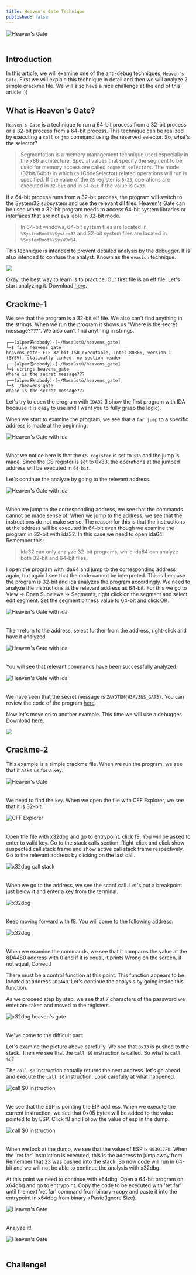 ```yaml
---
title: Heaven's Gate Technique
published: false
---
```


<img src="/assets/heavens_gate_screenshot2.png" alt="Heaven's Gate" style="display:block; margin-right:auto; margin-left:auto; padding-bottom:20px;"  >

## Introduction

In this article, we will examine one of the anti-debug techniques, `Heaven's Gate`. First we will explain this technique in detail and then we will analyze 2 simple crackme file. We will also have a nice challenge at the end of this article :))

## What is Heaven's Gate?

`Heaven's Gate` is a technique to run a 64-bit process from a 32-bit process or a 32-bit process from a 64-bit process. This technique can be realized by executing a `call` or `jmp` command using the reserved selector. So, what's the selector?

> Segmentation is a memory management technique used especially in the x86 architecture.
> Special values that specify the segment to be used for memory access are called `segment selectors`.
> The mode (32bit/64bit) in which `CS` (CodeSelector) related operations will run is specified.
> If the value of the `CS` register is `0x23`, operations are executed in `32-bit` and in `64-bit` if the value is `0x33`.

If a 64-bit process runs from a 32-bit process, the program will switch to the System32 subsystem and use the relevant dll files. Heaven's Gate can be used when a 32-bit program needs to access 64-bit system libraries or interfaces that are not available in 32-bit mode.

> In 64-bit windows, 64-bit system files are located in `%SystemRoot%\System32` and 32-bit system files are located in `%SystemRoot%\SysWOW64`. 

This technique is intended to prevent detailed analysis by the debugger. It is also intended to confuse the analyst. Known as the `evasion` technique.

![](/assets/d2.png)

Okay, the best way to learn is to practice. Our first file is an elf file. Let's start analyzing it. Download [here](/assets/heavens_gate).

## Crackme-1

We see that the program is a 32-bit elf file. We also can't find anything in the strings. When we run the program it shows us "Where is the secret message????". We also can't find anything in strings.

```
┌──(alper㉿nobody)-[~/Masaüstü/heavens_gate]
└─$ file heavens_gate    
heavens_gate: ELF 32-bit LSB executable, Intel 80386, version 1 (SYSV), statically linked, no section header                                                                                        
┌──(alper㉿nobody)-[~/Masaüstü/heavens_gate]
└─$ strings heavens_gate
Where is the secret message???       
┌──(alper㉿nobody)-[~/Masaüstü/heavens_gate]
└─$ ./heavens_gate
Where is the secret message??? 
```

Let's try to open the program with `IDA32` (I show the first program with IDA because it is easy to use and I want you to fully grasp the logic). 

When we start to examine the program, we see that a `far jump` to a specific address is made at the beginning.

<img src="/assets/heavens_gate_screenshot3.png" alt="Heaven's Gate with ida" style="display:block; margin-right:auto; margin-left:auto; padding-bottom:20px;"  >

What we notice here is that the `CS register` is set to `33h` and the jump is made. Since the CS register is set to 0x33, the operations at the jumped address will be executed in `64-bit`.

Let's continue the analyze by going to the relevant address.

<img src="/assets/heavens_gate_screenshot4.png" alt="Heaven's Gate with ida" style="display:block; margin-right:auto; margin-left:auto; padding-bottom:20px;"  >

When we jump to the corresponding address, we see that the commands cannot be made sense of. When we jump to the address, we see that the instructions do not make sense. The reason for this is that the instructions at the address will be executed in 64-bit even though we examine the program in 32-bit with ida32. In this case we need to open ida64. Remember this:

> ida32 can only analyze 32-bit programs, while ida64 can analyze both 32-bit and 64-bit files.

I open the program with ida64 and jump to the corresponding address again, but again I see that the code cannot be interpreted. This is because the program is 32-bit and ida analyzes the program accordingly. We need to analyze the instructions at the relevant address as 64-bit. For this we go to View -> Open Subviews -> Segments, right click on the segment and select edit segment. Set the segment bitness value to 64-bit and click OK.

<img src="/assets/heavens_gate_screenshot5.png" alt="Heaven's Gate with ida" style="display:block; margin-right:auto; margin-left:auto; padding-bottom:20px;" >

Then return to the address, select further from the address, right-click and have it analyzed.

<img src="/assets/heavens_gate_screenshot6.png" alt="Heaven's Gate with ida" style="display:block; margin-right:auto; margin-left:auto; padding-bottom:20px;" >

You will see that relevant commands have been successfully analyzed.

<img src="/assets/heavens_gate_screenshot7.png" alt="Heaven's Gate with ida" style="display:block; margin-right:auto; margin-left:auto; padding-bottom:20px;" >

We have seen that the secret message is `ZAYOTEM{H3AV3NS_GAT3}`. You can review the code of the program [here](https://github.com/aktas/Anti-Analysis/tree/main/anti-debug/HeavensGate).

Now let's move on to another example. This time we will use a debugger. Download [here](/assets/HeavensGate.exe). 

![](/assets/yoda.png)

## Crackme-2

This example is a simple crackme file. When we run the program, we see that it asks us for a key. 

<img src="/assets/heavens_gate_screenshot8.png" alt="Heaven's Gate" style="display:block; margin-right:auto; margin-left:auto; padding-bottom:20px;" >

We need to find the `key`. When we open the file with CFF Explorer, we see that it is 32-bit.

<img src="/assets/heavens_gate_screenshot9.png" alt="CFF Explorer" style="display:block; margin-right:auto; margin-left:auto; padding-bottom:20px;" >

Open the file with x32dbg and go to entrypoint. click f9. You will be asked to enter to valid key. Go to the stack calls section. Right-click and click show suspected call stack frame and show active call stack frame respectively. Go to the relevant address by clicking on the last call.

<img src="/assets/heavens_gate_screenshot10.png" alt="x32dbg call stack" style="display:block; margin-right:auto; margin-left:auto; padding-bottom:20px;" >

When we go to the address, we see the scanf call. Let's put a breakpoint just below it and enter a key from the terminal.

<img src="/assets/heavens_gate_screenshot11.png" alt="x32dbg" style="display:block; margin-right:auto; margin-left:auto; padding-bottom:20px;" >

Keep moving forward with f8. You will come to the following address.

<img src="/assets/heavens_gate_screenshot12.png" alt="x32dbg" style="display:block; margin-right:auto; margin-left:auto; padding-bottom:20px;" >

When we examine the commands, we see that it compares the value at the 8DA480 address with 0 and if it is equal, it prints Wrong on the screen, if not equal, Correct! 

There must be a control function at this point. This function appears to be located at address `8D1AA0`. Let's continue the analysis by going inside this function.

As we proceed step by step, we see that 7 characters of the password we enter are taken and moved to the registers.

<img src="/assets/heavens_gate_screenshot13.png" alt="x32dbg heaven's gate" style="display:block; margin-right:auto; margin-left:auto; padding-bottom:20px;" >

We've come to the difficult part:

Let's examine the picture above carefully. We see that `0x33` is pushed to the stack. Then we see that the `call $0` instruction is called. So what is `call $0`?

The `call $0` instruction actually returns the next address. let's go ahead and execute the `call $0` instruction. Look carefully at what happened.

<img src="/assets/heavens_gate_screenshot15.png" alt="call $0 instruction" style="display:block; margin-right:auto; margin-left:auto; padding-bottom:20px;" >

We see that the ESP is pointing the EIP address. When we execute the current instruction, we see that 0x05 bytes will be added to the value pointed to by ESP. Click f8 and Follow the value of esp in the dump.

<img src="/assets/heavens_gate_screenshot16.png" alt="call $0 instruction" style="display:block; margin-right:auto; margin-left:auto; padding-bottom:20px;" >

When we look at the dump, we see that the value of ESP is `003917FD`. When the 'ret far' instruction is executed, this is the address to jump away from. Remember that 33 was pushed into the stack. So now code will run in 64-bit and we will not be able to continue the analysis with x32dbg.

At this point we need to continue with x64dbg. Open a 64-bit program on x64dbg and go to entrypoint. Copy the code to be executed with 'ret far' until the next 'ret far' command from binary->copy and paste it into the entrypoint in x64dbg from binary->Paste(Ignore Size).

<img src="/assets/heavens_gate_screenshot2.png" alt="Heaven's Gate" style="display:block; margin-right:auto; margin-left:auto; padding-bottom:20px;"  >

Analyze it! 

<img src="/assets/heavens_gate_screenshot17.png" alt="Heaven's Gate" style="display:block; margin-right:auto; margin-left:auto; padding-bottom:20px;"  >

## Challenge!



